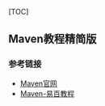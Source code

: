[TOC]

## Maven教程精简版

### 参考链接

- [Maven官网](http://maven.apache.org/what-is-maven.html)
- [Maven-易百教程](https://www.yiibai.com/maven/)


